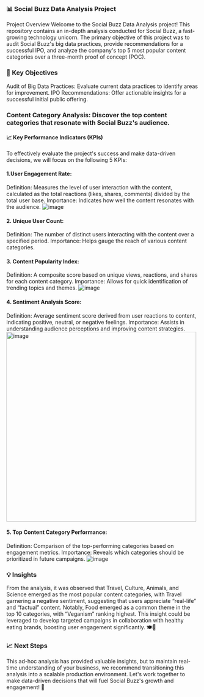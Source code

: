### 📊 Social Buzz Data Analysis Project
Project Overview
Welcome to the Social Buzz Data Analysis project! This repository contains an in-depth analysis conducted for Social Buzz, a fast-growing technology unicorn. The primary objective of this project was to audit Social Buzz's big data practices, provide recommendations for a successful IPO, and analyze the company's top 5 most popular content categories over a three-month proof of concept (POC).

### 🎯 Key Objectives
Audit of Big Data Practices: Evaluate current data practices to identify areas for improvement.
IPO Recommendations: Offer actionable insights for a successful initial public offering.
### Content Category Analysis: Discover the top content categories that resonate with Social Buzz's audience.
#### 📈 Key Performance Indicators (KPIs)
To effectively evaluate the project's success and make data-driven decisions, we will focus on the following 5 KPIs:

#### 1.User Engagement Rate:
Definition: Measures the level of user interaction with the content, calculated as the total reactions (likes, shares, comments) divided by the total user base.
Importance: Indicates how well the content resonates with the audience.
![image](https://github.com/user-attachments/assets/fd13af51-03d1-4a31-8d54-fd152634836b)


#### 2. Unique User Count:
Definition: The number of distinct users interacting with the content over a specified period.
Importance: Helps gauge the reach of various content categories.

#### 3. Content Popularity Index:
Definition: A composite score based on unique views, reactions, and shares for each content category.
Importance: Allows for quick identification of trending topics and themes.
![image](https://github.com/user-attachments/assets/a8377cec-48bf-414c-8940-d989cc4e35fa)


#### 4. Sentiment Analysis Score:
Definition: Average sentiment score derived from user reactions to content, indicating positive, neutral, or negative feelings.
Importance: Assists in understanding audience perceptions and improving content strategies.
<img width="497" alt="image" src="https://github.com/user-attachments/assets/ca577cfa-c014-493d-9d9e-43c40b16c67a">


#### 5. Top Content Category Performance:
Definition: Comparison of the top-performing categories based on engagement metrics.
Importance: Reveals which categories should be prioritized in future campaigns.
![image](https://github.com/user-attachments/assets/497fd667-5c12-4ebe-a344-f2bbf0fdca5d)


### 💡 Insights
From the analysis, it was observed that Travel, Culture, Animals, and Science emerged as the most popular content categories, with Travel garnering a negative sentiment, suggesting that users appreciate “real-life” and “factual” content. Notably, Food emerged as a common theme in the top 10 categories, with “Veganism” ranking highest. This insight could be leveraged to develop targeted campaigns in collaboration with healthy eating brands, boosting user engagement significantly. 🍽️🌱

### 📈 Next Steps
This ad-hoc analysis has provided valuable insights, but to maintain real-time understanding of your business, we recommend transitioning this analysis into a scalable production environment. Let's work together to make data-driven decisions that will fuel Social Buzz's growth and engagement! 🚀

